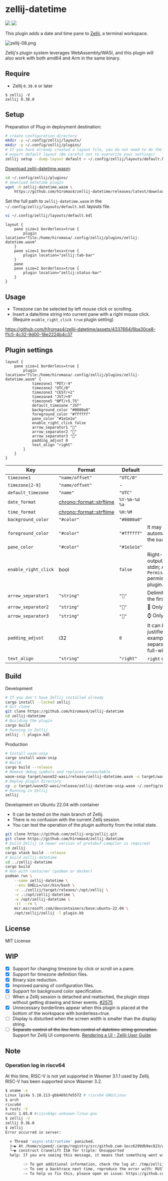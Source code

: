 # zellij-datetime

![](https://github.com/h1romas4/zellij-datetime/workflows/Release/badge.svg) ![](https://github.com/h1romas4/zellij-datetime/workflows/Build/badge.svg)

This plugin adds a date and time pane to [Zellij](https://zellij.dev/), a terminal workspace.

![zellij-08.png](https://raw.githubusercontent.com/h1romas4/zellij-datetime/main/docs/images/zellij-08.png)

Zellij's plugin system leverages WebAssembly/WASI, and this plugin will also work with both amd64 and Arm in the same binary.

## Require

* Zellij `0.38.0` or later

```
$ zellij -V
zellij 0.38.0
```

## Setup

Preparation of Plug-in deployment destination:

```bash
# create configuration directory
mkdir -p ~/.config/zellij/layouts/
mkdir -p ~/.config/zellij/plugins/
# If you have already created a layout file, you do not need to do the following.
# export default layout (Be careful not to overwrite your settings)
zellij setup --dump-layout default > ~/.config/zellij/layouts/default.kdl
```
[Download zellij-datetime.wasm](https://github.com/h1romas4/zellij-datetime/releases/latest/download/zellij-datetime.wasm):

```bash
cd ~/.config/zellij/plugins/
# download datetime plugin
wget -O zellij-datetime.wasm \
    https://github.com/h1romas4/zellij-datetime/releases/latest/download/zellij-datetime.wasm
```

Set the full path to `zellij-datetime.wasm` in the `~/.config/zellij/layouts/default.kdl` layouts file.

```bash
vi ~/.config/zellij/layouts/default.kdl
```

```kdl
layout {
    pane size=1 borderless=true {
        plugin location="file:/home/hiromasa/.config/zellij/plugins/zellij-datetime.wasm"
    }
    pane size=1 borderless=true {
        plugin location="zellij:tab-bar"
    }
    pane
    pane size=2 borderless=true {
        plugin location="zellij:status-bar"
    }
}
```

## Usage

- Timezone can be selected by left mouse click or scrolling.
- Insert a date/time string into current pane with a right mouse click. (Require `enable_right_click true` plugin setting)

https://github.com/h1romas4/zellij-datetime/assets/4337664/6ba30ce8-f1c5-4c32-9d00-18e2224b4c37

## Plugin settings

```
layout {
    pane size=1 borderless=true {
        plugin location="file:/home/hiromasa/.config/zellij/plugins/zellij-datetime.wasm" {
            timezone1 "PDT/-9"
            timezone2 "UTC/0"
            timezone3 "CEST/+2"
            timezone4 "JST/+9"
            timezone5 "NPT/+5.75"
            default_timezone "JST"
            background_color "#0080a0"
            foreground_color "#ffffff"
            pane_color "#1e1e1e"
            enable_right_click false
            arrow_separator1 ""
            arrow_separator2 ""
            arrow_separator3 ""
            padding_adjust 0
            text_align "right"
        }
    }
}
```

|  Key                 |  Format         | Default        | Note |
| -------------------- | --------------- | -------------- | ---- |
| `timezone1`          | `"name/offset"` | `"UTC/0"`      |      |
| `timezone[2-9]`      | `"name/offset"` | -              |      |
| `default_timezone`   | `"name"`        | `"UTC"`        |      |
| `date_format`        | [chrono::format::strftime](https://docs.rs/chrono/latest/chrono/format/strftime/index.html) | `%Y-%m-%d %a` |      |
| `time_format`        | [chrono::format::strftime](https://docs.rs/chrono/latest/chrono/format/strftime/index.html) | `%H:%M`       |      |
| `background_color`   | `"#color"`      | `"#0080a0"`    |      |
| `foreground_color`   | `"#color"`      | `"#ffffff"`    | It may be adjusted automatically depending on the `background_color`. |
| `pane_color`         | `"#color"`      | `"#1e1e1e"`    |      |
| `enable_right_click` | bool            | `false`        | Right-clicking on the clock outputs the string format to stdin; Allow `PermissionType::WriteToStdin` permission when starting the plugin. |
| `arrow_separator1`   | `"string"`      | `""`          | Delimiter string on line. Only the first character. |
| `arrow_separator2`   | `"string"`      | `""`          | 📅 Only the first character. |
| `arrow_separator3`   | `"string"`      | `""`          | ⌚ Only the first character. |
| `padding_adjust`     | i32             | `0`            | It can be used to adjust left-justified padding. For example, adjusting the separator width if it is off by full-width. |
| `text_align`         | `"string"`      | `"right"`      | `right` or `left` or `center` |

## Build

Development

```bash
# If you don't have Zellij installed already
cargo install --locked zellij
# Git clone
git clone https://github.com/h1romas4/zellij-datetime
cd zellij-datetime
# Building the plugin
cargo build
# Running in Zellij
zellij -l plugin.kdl
```

Production

```bash
# Install wasm-snip
cargo install wasm-snip
# Build
cargo build --release
# Remove debug symbols and replaces unreachable.
wasm-snip target/wasm32-wasi/release/zellij-datetime.wasm -o target/wasm32-wasi/release/zellij-datetime-snip.wasm
# Deploy plugin directory
cp -p target/wasm32-wasi/release/zellij-datetime-snip.wasm ~/.config/zellij/plugins/zellij-datetime.wasm
# Running in Zellij
zellij
```

Development on Ubuntu 22.04 with container

- It can be tested on the main branch of Zellij.
- There is no confusion with the current Zellij session.
- You can test the operation of the plugin authority from the initial state.

```bash
git clone https://github.com/zellij-org/zellij.git
git clone https://github.com/h1romas4/zellij-datetime
# build Zellij (A newer version of protobuf-compiler is required)
cd zellij
cargo xtask build --release
# build zellij-datetime
cd ../zellij-datetime
cargo build
# Run with container (podman or docker)
podman run \
    --name zellij-datetime \
    --env SHELL=/usr/bin/bash \
    -v ../zellij/target/release/:/opt/zellij \
    -v .:/opt/zellij-datetime \
    -w /opt/zellij-datetime \
    -it --rm \
    mcr.microsoft.com/devcontainers/base:ubuntu-22.04 \
    /opt/zellij/zellij -l plugin.kb
```

## License

MIT License

## WIP

- [x] Support for changing timezone by click or scroll on a pane.
- [x] Support for timezone definition files.
- [x] Binary size reduction.
- [x] Improved parsing of configuration files.
- [x] Support for background color specification.
- [ ] When a Zellij session is detached and reattached, the plugin stops without getting drawing and timer events. [#2575](https://github.com/zellij-org/zellij/issues/2575)
- [x] Unnecessary borderlines appear when this plugin is placed at the bottom of the workspace with borderless=true.
- [ ] Display is disturbed when the screen width is smaller than the display string.
- [ ] ~~Separate control of the line from control of datetime string generation.~~ Support for Zellij UI components. [Rendering a UI - Zellij User Guide](https://zellij.dev/documentation/plugin-ui-rendering.html)

## Note

### Operation log in riscv64

At this time, RISC-V is not yet supported in Wasmer 3.1.1 used by Zellij. RISC-V has been supported since Wasmer 3.2.

```bash
$ uname -a
Linux lpi4a 5.10.113-gbb4691fe5572 # riscv64 GNU/Linux
$ arch
riscv64
$ rustc -V
rustc 1.65.0 #riscv64gc-unknown-linux-gnu
$ zellij -V
zellij 0.36.0
$ zellij
Error occurred in server:

  × Thread 'async-std/runtime' panicked.
  ├─▶ At /home/sipeed/.cargo/registry/src/github.com-1ecc6299db9ec823/wasmer-compiler-cranelift-2.3.0/src/config.rs:73:45
  ╰─▶ construct Cranelift ISA for triple: Unsupported
  help: If you are seeing this message, it means that something went wrong.

        -> To get additional information, check the log at: /tmp/zellij-1001/zellij-log/zellij.log
        -> To see a backtrace next time, reproduce the error with: RUST_BACKTRACE=1 zellij [...]
        -> To help us fix this, please open an issue: https://github.com/zellij-org/zellij/issues
```
